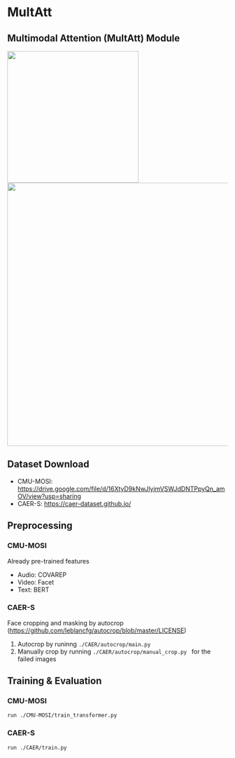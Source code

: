 # MultAtt

## Multimodal Attention (MultAtt) Module

<div>
<img width="300" src="https://user-images.githubusercontent.com/59352765/101871283-a6076d00-3bc6-11eb-93a0-e7c6cfe190c4.png">
<img width="600" src="https://user-images.githubusercontent.com/59352765/101871317-b3bcf280-3bc6-11eb-9734-62a7cf69cf85.png">
  



## Dataset Download
  - CMU-MOSI: https://drive.google.com/file/d/16XtyD9kNwJlyimVSWJdDNTPpyQn_amOV/view?usp=sharing
  - CAER-S: https://caer-dataset.github.io/
  
## Preprocessing
  ### CMU-MOSI
  Already pre-trained features
  - Audio: COVAREP
  - Video: Facet
  - Text: BERT
  ### CAER-S
  Face cropping and masking by autocrop (https://github.com/leblancfg/autocrop/blob/master/LICENSE)
  1. Autocrop by runinng 
    ```
    ./CAER/autocrop/main.py
    ```
  2. Manually crop by running 
    ```
    ./CAER/autocrop/manual_crop.py 
    ```
    for the failed images
    
## Training & Evaluation
  ### CMU-MOSI
    run ./CMU-MOSI/train_transformer.py
    
  ### CAER-S
    run ./CAER/train.py
    
